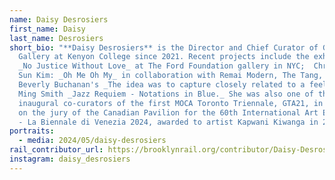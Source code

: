 ```yaml
---
name: Daisy Desrosiers
first_name: Daisy
last_name: Desrosiers
short_bio: "**Daisy Desrosiers** is the Director and Chief Curator of Gund
  Gallery at Kenyon College since 2021. Recent projects include the exhibitions
  _No Justice Without Love_ at The Ford Foundation gallery in NYC;  Christine
  Sun Kim: _Oh Me Oh My_ in collaboration with Remai Modern, The Tang, and CAG;
  Beverly Buchanan's _The idea was to capture closely related to a feeling_ and
  Ming Smith _Jazz Requiem - Notations in Blue._ She was also one of the
  inaugural co-curators of the first MOCA Toronto Triennale, GTA21, in 2021 and
  on the jury of the Canadian Pavilion for the 60th International Art Exhibition
  - La Biennale di Venezia 2024, awarded to artist Kapwani Kiwanga in 2024."
portraits:
  - media: 2024/05/daisy-desrosiers
rail_contributor_url: https://brooklynrail.org/contributor/Daisy-Desrosiers
instagram: daisy_desrosiers
---
```

